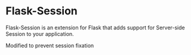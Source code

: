 Flask-Session
=============

Flask-Session is an extension for Flask that adds support for Server-side Session to your application.


Modified to prevent session fixation
